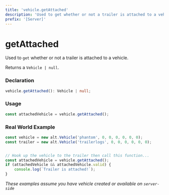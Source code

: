 ```yaml
---
title: 'vehicle.getAttached'
description: 'Used to get whether or not a trailer is attached to a vehicle.'
prefix: '[Server]'
---
```


# getAttached

Used to `get` whether or not a trailer is attached to a vehicle.

Returns a `Vehicle | null`.

### Declaration

```typescript
vehicle.getAttached(): Vehicle | null;
```

### Usage

```js
const attachedVehicle = vehicle.getAttached();
```

### Real World Example

```js
const vehicle = new alt.Vehicle('phantom', 0, 0, 0, 0, 0, 0);
const trailer = new alt.Vehicle('trailerlogs', 0, 0, 0, 0, 0, 0);


// Hook up the vehicle to the trailer then call this function...
const attachedVehicle = vehicle.getAttached();
if (attachedVehicle && attachedVehicle.valid) {
    console.log(`Trailer is attached!`);
}
```

_These examples assume you have vehicle created or available on `server-side`_